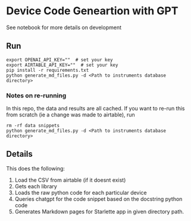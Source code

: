 
# Device Code Geneartion with GPT

See notebook for more details on development

## Run

```
export OPENAI_API_KEY=""  # set your key
export AIRTABLE_API_KEY=""  # set your key
pip install -r requirements.txt
python generate_md_files.py -d <Path to instruments database directory>
```

### Notes on re-running

In this repo, the data and results are all cached. If you want to re-run this from scratch (ie a change was made to airtable), run
```
rm -rf data snippets
python generate_md_files.py -d <Path to instruments database directory>
```

## Details

This does the following:
1. Load the CSV from airtable (if it doesnt exist)
2. Gets each library
3. Loads the raw python code for each particular device
4. Queries chatgpt for the code snippet based on the docstring python code
5. Generates Markdown pages for Starlette app in given directory path.

